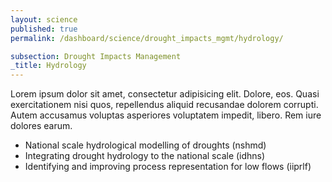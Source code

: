 ```yaml
---
layout: science
published: true
permalink: /dashboard/science/drought_impacts_mgmt/hydrology/

subsection: Drought Impacts Management
_title: Hydrology
---
```

Lorem ipsum dolor sit amet, consectetur adipisicing elit. Dolore, eos. Quasi exercitationem nisi quos, repellendus aliquid recusandae dolorem corrupti. Autem accusamus voluptas asperiores voluptatem impedit, libero. Rem iure dolores earum.

* National scale hydrological modelling of droughts (nshmd)
* Integrating drought hydrology to the national scale (idhns)
* Identifying and improving process representation for low flows (iiprlf)